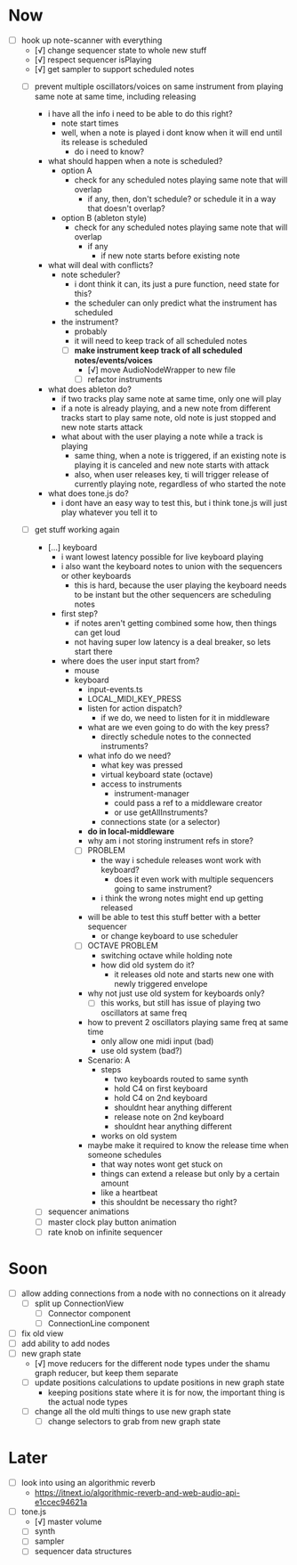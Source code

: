 # Now
- [ ] hook up note-scanner with everything
	- [√] change sequencer state to whole new stuff
	- [√] respect sequencer isPlaying
	- [√] get sampler to support scheduled notes
	- [ ] prevent multiple oscillators/voices on same instrument from playing same note at same time, including releasing
		- i have all the info i need to be able to do this right?
			- note start times
			- well, when a note is played i dont know when it will end until its release is scheduled
				- do i need to know?
		- what should happen when a note is scheduled?
			- option A
				- check for any scheduled notes playing same note that will overlap
					- if any, then, don't schedule? or schedule it in a way that doesn't overlap?
			- option B (ableton style)
				- check for any scheduled notes playing same note that will overlap
					- if any
						- if new note starts before existing note
		- what will deal with conflicts?
			- note scheduler?
				- i dont think it can, its just a pure function, need state for this?
				- the scheduler can only predict what the instrument has scheduled
			- the instrument?
				- probably
				- it will need to keep track of all scheduled notes
				- [ ] **make instrument keep track of all scheduled notes/events/voices**
					- [√] move AudioNodeWrapper to new file
					- [ ] refactor instruments
		- what does ableton do?
			- if two tracks play same note at same time, only one will play
			- if a note is already playing, and a new note from different tracks start to play same note, old note is just stopped and new note starts attack
			- what about with the user playing a note while a track is playing
				- same thing, when a note is triggered, if an existing note is playing it is canceled and new note starts with attack
				- also, when user releases key, ti will trigger release of currently playing note, regardless of who started the note
		- what does tone.js do?
			- i dont have an easy way to test this, but i think tone.js will just play whatever you tell it to
	- [ ] get stuff working again
		- [...] keyboard
			- i want lowest latency possible for live keyboard playing
			- i also want the keyboard notes to union with the sequencers or other keyboards
				- this is hard, because the user playing the keyboard needs to be instant
					but the other sequencers are scheduling notes
			- first step?
				- if notes aren't getting combined some how, then things can get loud
				- not having super low latency is a deal breaker, so lets start there
			- where does the user input start from?
				- mouse
				- keyboard
					- input-events.ts
					- LOCAL_MIDI_KEY_PRESS
					- listen for action dispatch?
						- if we do, we need to listen for it in middleware
					- what are we even going to do with the key press?
						- directly schedule notes to the connected instruments?
					- what info do we need?
						- what key was pressed
						- virtual keyboard state (octave)
						- access to instruments
							- instrument-manager
							- could pass a ref to a middleware creator
							- or use getAllInstruments?
						- connections state (or a selector)
					- **do in local-middleware**
					- why am i not storing instrument refs in store?
					- [ ] PROBLEM
						- the way i schedule releases wont work with keyboard?
							- does it even work with multiple sequencers going to same instrument?
						- i think the wrong notes might end up getting released
					- will be able to test this stuff better with a better sequencer
						- or change keyboard to use scheduler
					- [ ] OCTAVE PROBLEM
						- switching octave while holding note
						- how did old system do it?
							- it releases old note and starts new one with newly triggered envelope
					- why not just use old system for keyboards only?
						- [ ] this works, but still has issue of playing two oscillators at same freq
					- how to prevent 2 oscillators playing same freq at same time
						- only allow one midi input (bad)
						- use old system (bad?)
					- Scenario: A
						- steps
							- two keyboards routed to same synth
							- hold C4 on first keyboard
							- hold C4 on 2nd keyboard
							- shouldnt hear anything different
							- release note on 2nd keyboard
							- shouldnt hear anything different
						- works on old system
					- maybe make it required to know the release time when someone schedules
						- that way notes wont get stuck on
						- things can extend a release but only by a certain amount
						- like a heartbeat
						- this shouldnt be necessary tho right?


		- [ ] sequencer animations
		- [ ] master clock play button animation
		- [ ] rate knob on infinite sequencer

# Soon
- [ ] allow adding connections from a node with no connections on it already
	- [ ] split up ConnectionView
		- [ ] Connector component
		- [ ] ConnectionLine component
- [ ] fix old view
- [ ] add ability to add nodes
- [ ] new graph state
	- [√] move reducers for the different node types under the shamu graph reducer, but keep them separate
	- [ ] update positions calculations to update positions in new graph state
		- keeping positions state where it is for now, the important thing is the actual node types
	- [ ] change all the old multi things to use new graph state
		- [ ] change selectors to grab from new graph state

# Later
- [ ] look into using an algorithmic reverb
	- https://itnext.io/algorithmic-reverb-and-web-audio-api-e1ccec94621a
- [ ] tone.js
	- [√] master volume
	- [ ] synth
	- [ ] sampler
	- [ ] sequencer data structures
